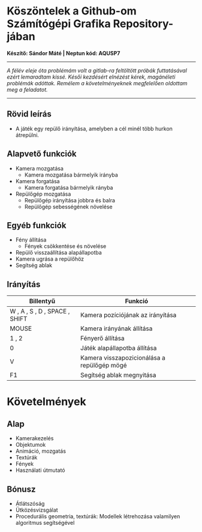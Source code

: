 Köszöntelek a Github-om Számítógépi Grafika Repository-jában
============================================================

**Készítő: Sándor Máté  | Neptun kód: AQUSP7**

-----------------------------------

*A félév eleje óta problémám volt a gitlab-ra feltöltött próbák futtatásával ezért lemaradtam kissé.
Késői kezdésért elnézést kérek, magánéleti problémák adóttak. Remélem a követelményeknek megfelelően oldottam meg a feladatot.*

-----------------------------------

## Rövid leírás
- A játék egy repülő irányítása, amelyben a cél minél több hurkon átrepülni.

## Alapvető funkciók
- Kamera mozgatása
  - Kamera mozgatása bármelyik irányba
- Kamera forgatása
  - Kamera forgatása bármelyik rányba
- Repülőgép mozgatása
  - Repülőgép irányítása jobbra és balra
  - Repülőgép sebességének növelése   
## Egyéb funkciók
- Fény állítása
  - Fények csökkentése és növelése
- Repülő visszaállítása alapállapotba
- Kamera ugrása a repülőhöz
- Segítség ablak
## Irányítás
| Billentyű  | Funkció |
| ------------- | ------------- |
| W , A , S , D , SPACE , SHIFT| Kamera pozíciójának az irányítása |
| MOUSE | Kamera irányának állítása |
| 1 , 2  | Fényerő állítása |
| 0 | Játék alapállapotba állítása |
| V  | Kamera visszapozicionálása a repülőgép mögé |
| F1  | Segítség ablak megnyitása |

# Követelmények
## Alap
- Kamerakezelés
- Objektumok
- Animáció, mozgatás
- Textúrák
- Fények
- Használati útmutató
## Bónusz
- Átlátszóság
- Ütközésvizsgálat
- Procedurális geometria, textúrák: Modellek létrehozása valamilyen algoritmus segítségével
